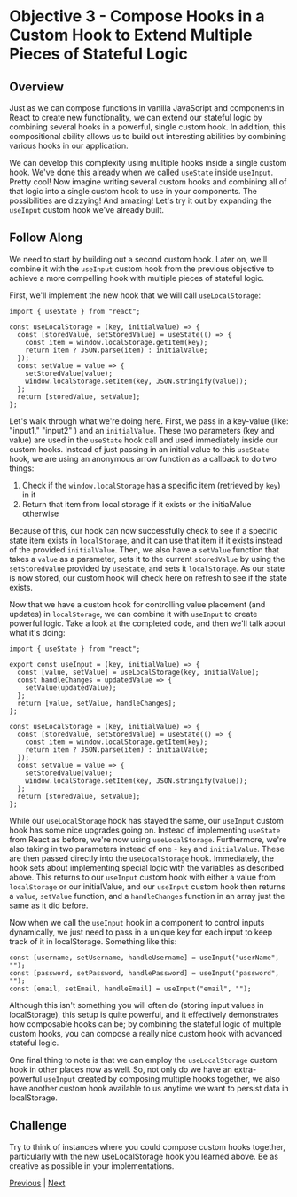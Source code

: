 # Objective 3 - Compose Hooks in a Custom Hook to Extend Multiple Pieces of Stateful Logic

## Overview

Just as we can compose functions in vanilla JavaScript and components in React to create new functionality, we can extend our stateful logic by combining several hooks in a powerful, single custom hook. In addition, this compositional ability allows us to build out interesting abilities by combining various hooks in our application.

We can develop this complexity using multiple hooks inside a single custom hook. We've done this already when we called ```useState``` inside ```useInput```. Pretty cool! Now imagine writing several custom hooks and combining all of that logic into a single custom hook to use in your components. The possibilities are dizzying! And amazing! Let's try it out by expanding the ```useInput``` custom hook we've already built.

## Follow Along

We need to start by building out a second custom hook. Later on, we'll combine it with the ```useInput``` custom hook from the previous objective to achieve a more compelling hook with multiple pieces of stateful logic.

First, we'll implement the new hook that we will call ```useLocalStorage```:

```
import { useState } from "react";

const useLocalStorage = (key, initialValue) => {
  const [storedValue, setStoredValue] = useState(() => {
    const item = window.localStorage.getItem(key);
    return item ? JSON.parse(item) : initialValue;
  });
  const setValue = value => {
    setStoredValue(value);
    window.localStorage.setItem(key, JSON.stringify(value));
  };
  return [storedValue, setValue];
};
```

Let's walk through what we're doing here. First, we pass in a key-value (like: "input1," "input2" ) and an ```initialValue```. These two parameters (key and value) are used in the ```useState``` hook call and used immediately inside our custom hooks. Instead of just passing in an initial value to this ```useState``` hook, we are using an anonymous arrow function as a callback to do two things:

1.  Check if the ```window.localStorage``` has a specific item (retrieved by ```key```) in it
1.  Return that item from local storage if it exists or the initialValue otherwise

Because of this, our hook can now successfully check to see if a specific state item exists in ```localStorage```, and it can use that item if it exists instead of the provided ```initialValue```. Then, we also have a ```setValue``` function that takes a ```value``` as a parameter, sets it to the current ```storedValue``` by using the ```setStoredValue``` provided by ```useState```, and sets it ```localStorage```. As our state is now stored, our custom hook will check here on refresh to see if the state exists.

Now that we have a custom hook for controlling value placement (and updates) in ```localStorage```, we can combine it with ```useInput``` to create powerful logic. Take a look at the completed code, and then we'll talk about what it's doing:

```
import { useState } from "react";

export const useInput = (key, initialValue) => {
  const [value, setValue] = useLocalStorage(key, initialValue);
  const handleChanges = updatedValue => {
    setValue(updatedValue);
  };
  return [value, setValue, handleChanges];
};

const useLocalStorage = (key, initialValue) => {
  const [storedValue, setStoredValue] = useState(() => {
    const item = window.localStorage.getItem(key);
    return item ? JSON.parse(item) : initialValue;
  });
  const setValue = value => {
    setStoredValue(value);
    window.localStorage.setItem(key, JSON.stringify(value));
  };
  return [storedValue, setValue];
};

```

While our ```useLocalStorage``` hook has stayed the same, our ```useInput``` custom hook has some nice upgrades going on. Instead of implementing ```useState``` from React as before, we're now using ```useLocalStorage```. Furthermore, we're also taking in two parameters instead of one - ```key``` and ```initialValue```. These are then passed directly into the ```useLocalStorage``` hook. Immediately, the hook sets about implementing special logic with the variables as described above. This returns to our ```useInput``` custom hook with either a value from ```localStorage``` or our initialValue, and our ```useInput``` custom hook then returns a ```value```, ```setValue``` function, and a ```handleChanges``` function in an array just the same as it did before.

Now when we call the ```useInput``` hook in a component to control inputs dynamically, we just need to pass in a unique key for each input to keep track of it in localStorage. Something like this:

```
const [username, setUsername, handleUsername] = useInput("userName", "");
const [password, setPassword, handlePassword] = useInput("password", "");
const [email, setEmail, handleEmail] = useInput("email", "");
```

Although this isn't something you will often do (storing input values in localStorage), this setup is quite powerful, and it effectively demonstrates how composable hooks can be; by combining the stateful logic of multiple custom hooks, you can compose a really nice custom hook with advanced stateful logic.

One final thing to note is that we can employ the ```useLocalStorage``` custom hook in other places now as well. So, not only do we have an extra-powerful ```useInput``` created by composing multiple hooks together, we also have another custom hook available to us anytime we want to persist data in localStorage.

## Challenge

Try to think of instances where you could compose custom hooks together, particularly with the new useLocalStorage hook you learned above. Be as creative as possible in your implementations.



[Previous](./Object_2.md) | [Next](./Understanding.md)
